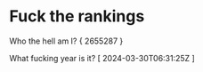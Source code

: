 # Fuck the rankings

Who the hell am I?
{ 2655287 }

What fucking year is it?
[ 2024-03-30T06:31:25Z ]
